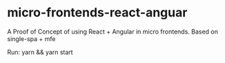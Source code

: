 # micro-frontends-react-anguar
A Proof of Concept of using React + Angular in micro frontends. Based on single-spa + mfe

Run: yarn && yarn start
